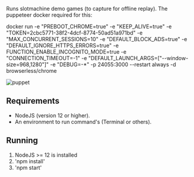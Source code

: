 Runs slotmachine demo games (to capture for offline replay). The puppeteer docker required for this:

docker run -e "PREBOOT_CHROME=true" -e "KEEP_ALIVE=true" -e "TOKEN=2cbc5771-38f2-4dcf-8774-50ad51a971bd" -e "MAX_CONCURRENT_SESSIONS=10" -e "DEFAULT_BLOCK_ADS=true"  -e "DEFAULT_IGNORE_HTTPS_ERRORS=true" -e FUNCTION_ENABLE_INCOGNITO_MODE=true  -e "CONNECTION_TIMEOUT=-1" -e "DEFAULT_LAUNCH_ARGS=[\"--window-size=968,1280\"]" -e "DEBUG=-*" -p 24055:3000 --restart always -d browserless/chrome

![puppet](https://i.ibb.co/929QK6b/dockered-puppeteer.png)

## Requirements
- NodeJS (version 12 or higher).
- An environment to run command's (Terminal or others).

## Running
1. NodeJS >= 12 is installed
2. 'npm install'
3. 'npm start'
